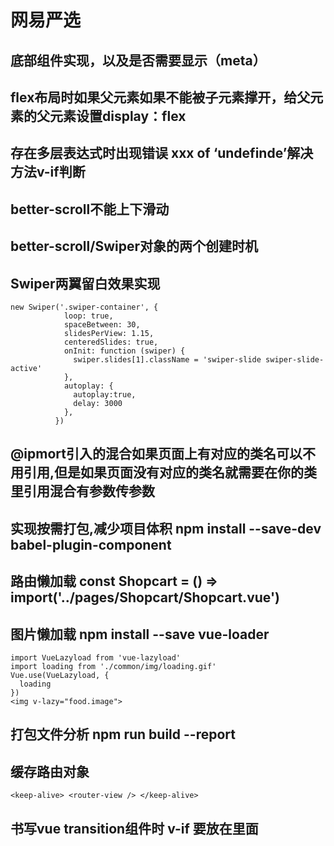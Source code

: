 # 网易严选

## 底部组件实现，以及是否需要显示（meta）

## flex布局时如果父元素如果不能被子元素撑开，给父元素的父元素设置display：flex

## 存在多层表达式时出现错误 xxx of ‘undefinde’解决方法v-if判断

## better-scroll不能上下滑动

## better-scroll/Swiper对象的两个创建时机

## Swiper两翼留白效果实现

    new Swiper('.swiper-container', {
                loop: true,
                spaceBetween: 30,
                slidesPerView: 1.15,
                centeredSlides: true,
                onInit: function (swiper) {
                  swiper.slides[1].className = 'swiper-slide swiper-slide-active'
                },
                autoplay: {
                  autoplay:true,
                  delay: 3000
                },
              })

## @ipmort引入的混合如果页面上有对应的类名可以不用引用,但是如果页面没有对应的类名就需要在你的类里引用混合有参数传参数

## 实现按需打包,减少项目体积 npm install --save-dev babel-plugin-component

## 路由懒加载 const Shopcart = () => import('../pages/Shopcart/Shopcart.vue')

## 图片懒加载 npm install --save vue-loader
    import VueLazyload from 'vue-lazyload'
    import loading from './common/img/loading.gif'
    Vue.use(VueLazyload, {
      loading
    })
    <img v-lazy="food.image">

## 打包文件分析 npm run build --report

## 缓存路由对象

   `<keep-alive>
      <router-view />
    </keep-alive>
  `
## 书写vue transition组件时 v-if 要放在<transition>里面


